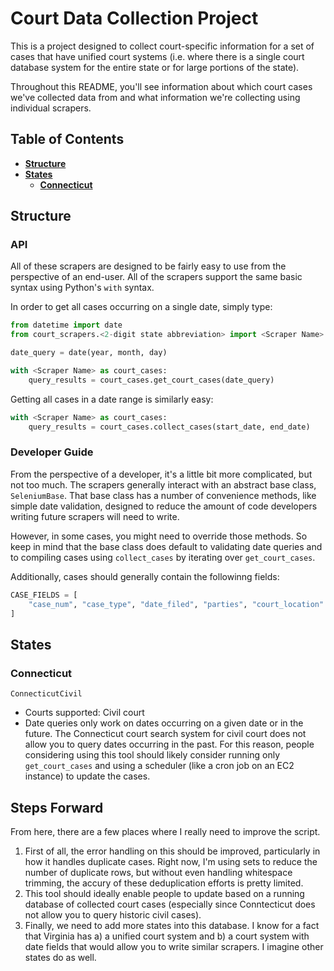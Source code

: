 # Court Data Collection Project

This is a project designed to collect court-specific information for a set
of cases that have unified court systems (i.e. where there is a single court
database system for the entire state or for large portions of the state).

Throughout this README, you'll see information about which court cases we've collected data from
and what information we're collecting using individual scrapers.

## Table of Contents

- **[Structure](#structure)**
- **[States](#states)**
    - **[Connecticut](#connecticut)**

## Structure

### API

All of these scrapers are designed to be fairly easy to use from the perspective of an end-user. All of the scrapers support the same basic
syntax using Python's `with` syntax.

In order to get all cases occurring on a single date, simply type:

```python
from datetime import date
from court_scrapers.<2-digit state abbreviation> import <Scraper Name>

date_query = date(year, month, day)

with <Scraper Name> as court_cases:
    query_results = court_cases.get_court_cases(date_query)
```

Getting all cases in a date range is similarly easy:

```python
with <Scraper Name> as court_cases:
    query_results = court_cases.collect_cases(start_date, end_date)
```

### Developer Guide

From the perspective of a developer, it's a little bit more complicated, but not too much. The scrapers generally interact with an abstract base class, `SeleniumBase`. That base class has a number of convenience methods, like simple date validation, designed to reduce the amount of code developers writing future scrapers will need to write. 

However, in some cases, you might need to override those methods. So keep in mind that the base class does default to validating date queries and to compiling cases using `collect_cases` by iterating over `get_court_cases`.

Additionally, cases should generally contain the followinng fields:

```python
CASE_FIELDS = [
    "case_num", "case_type", "date_filed", "parties", "court_location"
]
```

## States

### Connecticut

`ConnecticutCivil`

- Courts supported: Civil court
- Date queries only work on dates occurring on a given date or in the future. The Connecticut court search system for civil court does not allow you to query dates occurring in the past. For this reason, people considering using this tool should likely consider running only `get_court_cases` and using a scheduler (like a cron job on an EC2 instance) to update the cases.

## Steps Forward

From here, there are a few places where I really need to improve the script. 

1. First of all, the error handling on this should be improved, particularly in how it handles duplicate cases. Right now, I'm using sets to reduce the number of duplicate rows, but without even handling whitespace trimming, the accury of these deduplication efforts is pretty limited.
2. This tool should ideally enable people to update based on a running database of collected court cases (especially since Conntecticut does not allow you to query historic civil cases). 
3. Finally, we need to add more states into this database. I know for a fact that Virginia has a) a unified court system and b) a court system with date fields that would allow you to write similar scrapers. I imagine other states do as well.

